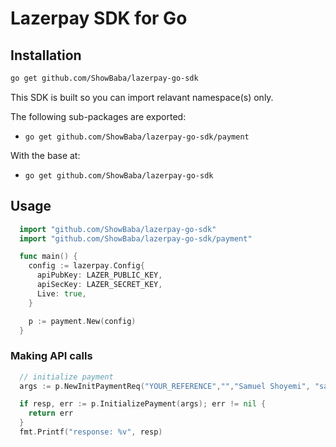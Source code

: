 # Lazerpay SDK for Go

## Installation
```sh
go get github.com/ShowBaba/lazerpay-go-sdk
```

This SDK is built so you can import relavant namespace(s) only.

The following sub-packages are exported:

* `go get github.com/ShowBaba/lazerpay-go-sdk/payment`

With the base at:
* `go get github.com/ShowBaba/lazerpay-go-sdk`

## Usage

```go
  import "github.com/ShowBaba/lazerpay-go-sdk"
  import "github.com/ShowBaba/lazerpay-go-sdk/payment"

  func main() {
    config := lazerpay.Config{
      apiPubKey: LAZER_PUBLIC_KEY,
      apiSecKey: LAZER_SECRET_KEY,
      Live: true,
    }

    p := payment.New(config)
  }
```

### Making API calls

```go
  // initialize payment
  args := p.NewInitPaymentReq("YOUR_REFERENCE","","Samuel Shoyemi", "samwise858@gmail.com", "USDT", "USD", 100, true, map[string]string{"type": "Wallet fund"})

  if resp, err := p.InitializePayment(args); err != nil {
    return err
  }
  fmt.Printf("response: %v", resp)
```
